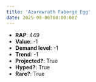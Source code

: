 ```yaml
---
title: 'Azurewrath Fabergé Egg'
date: 2025-08-06T00:00:00Z
---
```

- **RAP**: 449
- **Value**: -1
- **Demand level**: -1
- **Trend**: -1
- **Projected?**: True
- **Hyped?**: True
- **Rare?**: True
